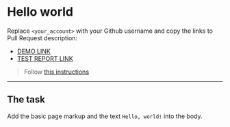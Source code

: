 # Hello world
Replace `<your_account>` with your Github username and copy the links to Pull Request description:
- [DEMO LINK](https://BZOzyurt.github.io/layout_hello-world/)
- [TEST REPORT LINK](https://BZOzyurt.github.io/layout_hello-world/report/html_report/)

> Follow [this instructions](https://mate-academy.github.io/layout_task-guideline/#how-to-solve-the-layout-tasks-on-github)
___

## The task
Add the basic page markup and the text `Hello, world!` into the body.
